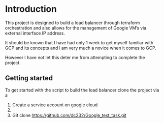 # Introduction
This project is designed to build a load balancer through terraform orchestration and also allows for the management of Google VM’s via external interface IP address.

It should be known that I have had only 1 week to get myself familiar with GCP and its concepts and I am very much a novice when it comes to GCP.

However I have not let this deter me from attempting to complete the project.

## Getting started
To get started with the script to build the load balancer clone the project via a
1.	Create a service account on google cloud
  1.
2.	Git clone https://github.com/dc232/Google_test_task.git
